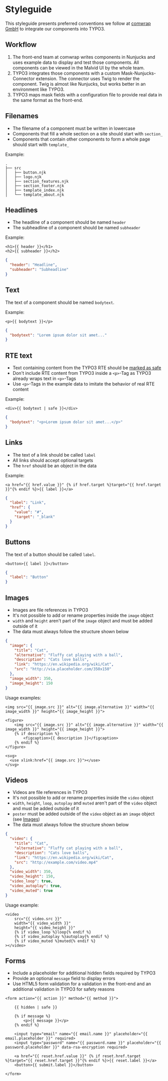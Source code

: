 # Styleguide

This styleguide presents preferred conventions we follow at [comwrap GmbH](http://comwrap.com) to integrate our components into TYPO3.

## Workflow

1. The front-end team at comwrap writes components in Nunjucks and uses example data to display and test those components. All components can be viewed in the Malvid UI by the whole team.
2. TYPO3 integrates those components with a custom Mask-Nunjucks-Connector extension. The connector uses Twig to render the component. Twig is almost like Nunjucks, but works better in an environment like TYPO3.
3. TYPO3 maps mask fields with a configuration file to provide real data in the same format as the front-end.

## Filenames

- The filename of a component must be written in lowercase
- Components that fill a whole section on a site should start with `section_`
- Components that contain other components to form a whole page should start with `template_`

Example:

```
.
├── src
│   ├── button.njk
│   ├── logo.njk
│   ├── section_features.njk
│   ├── section_footer.njk
│   ├── template_index.njk
│   └── template_about.njk
```

## Headlines

- The headline of a component should be named `header`
- The subheadline of a component should be named `subheader`

Example:

```njk
<h1>{{ header }}</h1>
<h2>{{ subheader }}</h2>
```

```json
{
  "header": "Headline",
  "subheader": "Subheadline"
}
```

## Text

The text of a component should be named `bodytext`.

Example:

```njk
<p>{{ bodytext }}</p>
```

```json
{
  "bodytext": "Lorem ipsum dolor sit amet..."
}
```

## RTE text

- Text containing content from the TYPO3 RTE should be [marked as safe](https://mozilla.github.io/nunjucks/templating.html#safe)
- Don't include RTE content from TYPO3 inside a `<p>`-Tag as TYPO3 already wraps text in `<p>`-Tags
- Use `<p>`-Tags in the example data to imitate the behavior of real RTE content

Example:

```njk
<div>{{ bodytext | safe }}</div>
```

```json
{
  "bodytext": "<p>Lorem ipsum dolor sit amet...</p>"
}
```

## Links

- The text of a link should be called `label`
- All links should accept optional targets
- The `href` should be an object in the data

Example:

```njk
<a href="{{ href.value }}" {% if href.target %}target="{{ href.target }}"{% endif %}>{{ label }}</a>
```

```json
{
  "label": "Link",
  "href": {
    "value": "#",
    "target": "_blank"
  }
}
```

## Buttons

The text of a button should be called `label`.

```njk
<button>{{ label }}</button>
```

```json
{
  "label": "Button"
}
```

## Images

- Images are file references in TYPO3
- It's not possible to add or rename properties inside the `image` object
- `width` and `height` aren't part of the `image` object and must be added outside of it
- The data must always follow the structure shown below

```json
{
  "image": {
    "title": "Cat",
    "alternative": "Fluffy cat playing with a ball",
    "description": "Cats love balls",
    "link": "https://en.wikipedia.org/wiki/Cat",
    "src": "http://via.placeholder.com/350x150"
  },
  "image_width": 350,
  "image_height": 150
}
```

Usage examples:

```njk
<img src="{{ image.src }}" alt="{{ image.alternative }}" width="{{ image_width }}" height="{{ image_height }}">
```

```njk
<figure>
	<img src="{{ image.src }}" alt="{{ image.alternative }}" width="{{ image_width }}" height="{{ image_height }}">
	{% if description %}
		<figcaption>{{ description }}</figcaption>
	{% endif %}
</figure>
```

```njk
<svg>
  <use xlink:href="{{ image.src }}"></use>
</svg>
```

## Videos

- Videos are file references in TYPO3
- It's not possible to add or rename properties inside the `video` object
- `width`, `height`, `loop`, `autoplay` and `muted` aren't part of the `video` object and must be added outside of it
- `poster` must be added outside of the `video` object as an `image` object (see [Images](#images))
- The data must always follow the structure shown below


```json
{
  "video": {
    "title": "Cat",
    "alternative": "Fluffy cat playing with a ball",
    "description": "Cats love balls",
    "link": "https://en.wikipedia.org/wiki/Cat",
    "src": "http://example.com/video.mp4"
  },
  "video_width": 350,
  "video_height": 150,
  "video_loop": true,
  "video_autoplay": true,
  "video_muted": true
}
```

Usage example:

```njk
<video
	src="{{ video.src }}"
	width="{{ video_width }}"
	height="{{ video_height }}"
	{% if video_loop %}loop{% endif %}
	{% if video_autoplay %}autoplay{% endif %}
	{% if video_muted %}muted{% endif %}
></video>
```

## Forms

- Include a placeholder for additional hidden fields required by TYPO3
- Provide an optional `message` field to display errors
- Use HTML5 form validation for a validation in the front-end and an additional validation in TYPO3 for safety reasons

```njk
<form action="{{ action }}" method="{{ method }}">

	{{ hidden | safe }}

	{% if message %}
		<p>{{ message }}</p>
	{% endif %}

	<input type="email" name="{{ email.name }}" placeholder="{{ email.placeholder }}" required>
	<input type="password" name="{{ password.name }}" placeholder="{{ password.placeholder }}" data-rsa-encryption required>

	<a href="{{ reset.href.value }}" {% if reset.href.target %}target="{{ reset.href.target }}"{% endif %}>{{ reset.label }}</a>
	<button>{{ submit.label }}</button>

</form>
```